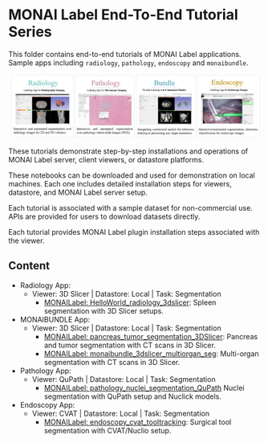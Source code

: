 # MONAI Label End-To-End Tutorial Series

This folder contains end-to-end tutorials of MONAI Label applications. Sample apps including `radiology`, `pathology`, `endoscopy` and `monaibundle`.

![image](https://raw.githubusercontent.com/Project-MONAI/MONAILabel/main/docs/images/sampleApps_index.jpeg)

These tutorials demonstrate step-by-step installations and operations of MONAI Label server, client viewers, or datastore platforms.

These notebooks can be downloaded and used for demonstration on local machines. Each one includes detailed installation steps for viewers, datastore, and MONAI Label server setup.

Each tutorial is associated with a sample dataset for non-commercial use. APIs are provided for users to download datasets directly.

Each tutorial provides MONAI Label plugin installation steps associated with the viewer.

## Content

- Radiology App:
  - Viewer: 3D Slicer | Datastore: Local | Task: Segmentation
    - [MONAILabel: HelloWorld_radiology_3dslicer](monailabel_HelloWorld_radiology_3dslicer.ipynb): Spleen segmentation with 3D Slicer setups.
- MONAIBUNDLE App:
  - Viewer: 3D Slicer | Datastore: Local | Task: Segmentation
    - [MONAILabel: pancreas_tumor_segmentation_3DSlicer](monailabel_pancreas_tumor_segmentation_3DSlicer.ipynb): Pancreas and tumor segmentation with CT scans in 3D Slicer.
    - [MONAILabel: monaibundle_3dslicer_multiorgan_seg](monailabel_monaibundle_3dslicer_multiorgan_seg.ipynb): Multi-organ segmentation with CT scans in 3D Slicer.
- Pathology App:
  - Viewer: QuPath | Datastore: Local | Task: Segmentation
    - [MONAILabel: pathology_nuclei_segmentation_QuPath](monailabel_pathology_nuclei_segmentation_QuPath.ipynb) Nuclei segmentation with QuPath setup and Nuclick models.
- Endoscopy App:
  - Viewer: CVAT | Datastore: Local | Task: Segmentation
    - [MONAILabel: endoscopy_cvat_tooltracking](monailabel_endoscopy_cvat_tooltracking.ipynb): Surgical tool segmentation with CVAT/Nuclio setup.
